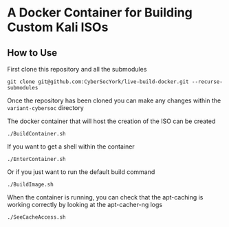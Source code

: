 # A Docker Container for Building Custom Kali ISOs

## How to Use

First clone this repository and all the submodules

```console
git clone git@github.com:CyberSocYork/live-build-docker.git --recurse-submodules
```

Once the repository has been cloned you can make any changes within the `variant-cybersoc` directory

The docker container that will host the creation of the ISO can be created

```console
./BuildContainer.sh
```

If you want to get a shell within the container

```console
./EnterContainer.sh
```

Or if you just want to run the default build command

```console
./BuildImage.sh
```

When the container is running, you can check that the apt-caching is working correctly by looking at the apt-cacher-ng logs

```console
./SeeCacheAccess.sh
```
